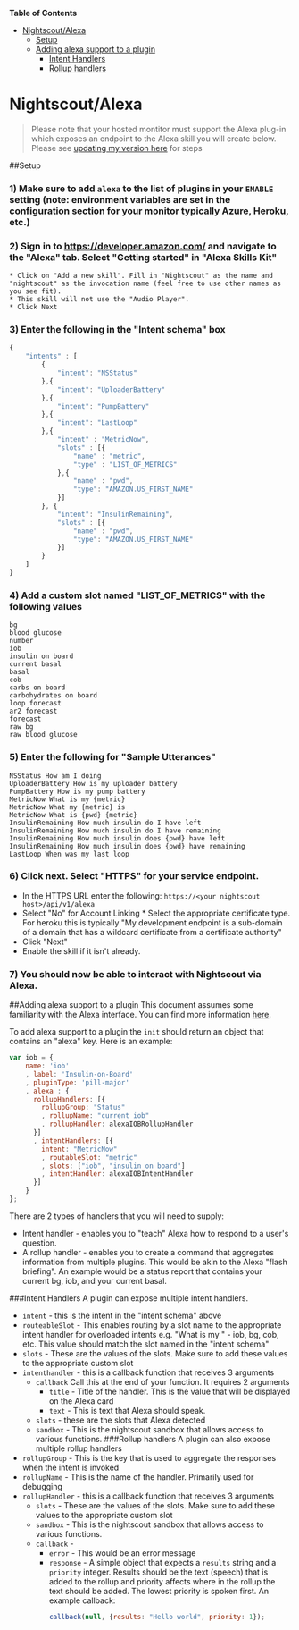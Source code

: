 **Table of Contents**
- [Nightscout/Alexa](#nightscoutalexa)
    - [Setup](#setup)
    - [Adding alexa support to a plugin](#Adding-alexa-support-to-a-plugin)
        - [Intent Handlers](#Intent-Handlers)
        - [Rollup handlers](#Rollup-handlers)

Nightscout/Alexa
======================================

> Please note that your hosted montitor must support the Alexa plug-in which exposes an endpoint to the Alexa skill you will create below. Please see [updating my version here](https://github.com/nightscout/cgm-remote-monitor#updating-my-version) for steps

##Setup

### 1) Make sure to add `alexa` to the list of plugins in your `ENABLE` setting (note: environment variables are set in the configuration section for your monitor typically Azure, Heroku, etc.)
### 2) Sign in to https://developer.amazon.com/ and navigate to the "Alexa" tab. Select "Getting started" in "Alexa Skills Kit"
    * Click on "Add a new skill". Fill in "Nightscout" as the name and "nightscout" as the invocation name (feel free to use other names as you see fit).
    * This skill will not use the "Audio Player".
    * Click Next
### 3) Enter the following in the "Intent schema" box

```javascript
{
    "intents" : [
        {
            "intent": "NSStatus"
        },{
            "intent": "UploaderBattery"
        },{
            "intent": "PumpBattery"
        },{
            "intent": "LastLoop"
        },{
            "intent" : "MetricNow",
            "slots" : [{
                "name" : "metric",
                "type" : "LIST_OF_METRICS"
            },{
                "name" : "pwd",
                "type": "AMAZON.US_FIRST_NAME"
            }]
        }, {
            "intent": "InsulinRemaining",
            "slots" : [{
                "name" : "pwd",
                "type": "AMAZON.US_FIRST_NAME"
            }]
        }
    ]
}
```

### 4) Add a custom slot named "LIST_OF_METRICS" with the following values
```
bg
blood glucose
number
iob
insulin on board
current basal
basal
cob
carbs on board
carbohydrates on board
loop forecast
ar2 forecast
forecast
raw bg
raw blood glucose
```

### 5) Enter the following for "Sample Utterances"
```
NSStatus How am I doing
UploaderBattery How is my uploader battery
PumpBattery How is my pump battery
MetricNow What is my {metric}
MetricNow What my {metric} is
MetricNow What is {pwd} {metric}
InsulinRemaining How much insulin do I have left
InsulinRemaining How much insulin do I have remaining
InsulinRemaining How much insulin does {pwd} have left
InsulinRemaining How much insulin does {pwd} have remaining
LastLoop When was my last loop
```
### 6) Click next. Select "HTTPS" for your service endpoint. 
  * In the HTTPS URL enter the following: ``https://<your nightscout host>/api/v1/alexa``
  * Select "No" for Account Linking    * Select the appropriate certificate type. For heroku this is typically "My development endpoint is a sub-domain of a domain that has a wildcard certificate from a certificate authority"
  * Click "Next"
  * Enable the skill if it isn't already.

### 7) You should now be able to interact with Nightscout via Alexa.


##Adding alexa support to a plugin
This document assumes some familiarity with the Alexa interface. You can find more information [here](https://developer.amazon.com/public/solutions/alexa/alexa-skills-kit/getting-started-guide).

To add alexa support to a plugin the ``init`` should return an object that contains an "alexa" key. Here is an example:

```javascript
var iob = {
    name: 'iob'
    , label: 'Insulin-on-Board'
    , pluginType: 'pill-major'
    , alexa : {
      rollupHandlers: [{
        rollupGroup: "Status"
        , rollupName: "current iob"
        , rollupHandler: alexaIOBRollupHandler
      }]
      , intentHandlers: [{
        intent: "MetricNow"
        , routableSlot: "metric"
        , slots: ["iob", "insulin on board"]
        , intentHandler: alexaIOBIntentHandler
      }]
    }
};
```
There are 2 types of handlers that you will need to supply: 
* Intent handler - enables you to "teach" Alexa how to respond to a user's question. 
* A rollup handler - enables you to create a command that aggregates information from multiple plugins. This would be akin to the Alexa "flash briefing". An example would be a status report that contains your current bg, iob, and your current basal.
 
###Intent Handlers
A plugin can expose multiple intent handlers.
+ ``intent`` - this is the intent in the "intent schema" above
+ ``routeableSlot`` - This enables routing by a slot name to the appropriate intent handler for overloaded intents e.g. "What is my <metric>" - iob, bg, cob, etc. This value should match the slot named in the "intent schema"
+ ``slots`` - These are the values of the slots. Make sure to add these values to the appropriate custom slot
+ ``intenthandler`` - this is a callback function that receives 3 arguments
    - ``callback`` Call this at the end of your function. It requires 2 arguments
        - ``title`` - Title of the handler. This is the value that will be displayed on the Alexa card
        - ``text`` - This is text that Alexa should speak.
    - ``slots`` - these are the slots that Alexa detected
    - ``sandbox`` - This is the nightscout sandbox that allows access to various functions.
###Rollup handlers
A plugin can also expose multiple rollup handlers
+ ``rollupGroup`` - This is the key that is used to aggregate the responses when the intent is invoked
+ ``rollupName`` - This is the name of the handler. Primarily used for debugging
+ ``rollupHandler`` - this is a callback function that receives 3 arguments
    - ``slots`` - These are the values of the slots. Make sure to add these values to the appropriate custom slot 
    - ``sandbox`` - This is the nightscout sandbox that allows access to various functions.
    - ``callback`` -
        - ``error`` - This would be an error message
        - ``response`` - A simple object that expects a ``results`` string and a ``priority`` integer. Results should be the text (speech) that is added to the rollup and priority affects where in the rollup the text should be added. The lowest priority is spoken first. An example callback:
            ```javascript
            callback(null, {results: "Hello world", priority: 1});
            ```
